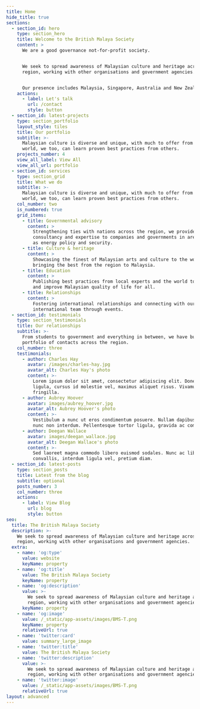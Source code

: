 ```yaml
---
title: Home
hide_title: true
sections:
  - section_id: hero
    type: section_hero
    title: Welcome to the British Malaya Society
    content: >
      We are a good governance not-for-profit society.


      We seek to spread awareness of Malaysian culture and heritage across the
      region, working with other organisations and government agencies.


      Our presence includes Malaysia, Singapore, Australia and New Zealand.
    actions:
      - label: Let's talk
        url: /contact
        style: button
  - section_id: latest-projects
    type: section_portfolio
    layout_style: tiles
    title: Our portfolio
    subtitle: >-
      Malaysian culture is diverse and unique, with much to offer from the
      world, we too, can learn proven best practices from others.
    projects_number: 4
    view_all_label: View All
    view_all_url: portfolio
  - section_id: services
    type: section_grid
    title: What we do
    subtitle: >-
      Malaysian culture is diverse and unique, with much to offer from the
      world, we too, can learn proven best practices from others.
    col_number: two
    is_numbered: true
    grid_items:
      - title: Governmental advisory
        content: >
          Strengthening ties with nations across the region, we provide
          consultancy and expertise to companies and governments in areas such
          as energy policy and security.
      - title: Culture & heritage
        content: >
          Showcasing the finest of Malaysian arts and culture to the world, and
          bringing the best from the region to Malaysia.
      - title: Education
        content: >
          Publishing best practices from local experts and the world to advise
          and improve Malaysian quality of life for all.
      - title: Relationships
        content: >
          Fostering international relationships and connecting with our
          international team through events.
  - section_id: testimonials
    type: section_testimonials
    title: Our relationships
    subtitle: >-
      From students to government and everything in between, we have built a
      portfolio of contacts across the region.
    col_number: three
    testimonials:
      - author: Charles Hay
        avatar: /images/charles-hay.jpg
        avatar_alt: Charles Hay's photo
        content: >-
          Lorem ipsum dolor sit amet, consectetur adipiscing elit. Donec nisl
          ligula, cursus id molestie vel, maximus aliquet risus. Vivamus in nibh
          fringilla.
      - author: Aubrey Hoover
        avatar: images/aubrey_hoover.jpg
        avatar_alt: Aubrey Hoover's photo
        content: >-
          Vestibulum a nunc ut eros condimentum posuere. Nullam dapibus quis
          nunc non interdum. Pellentesque tortor ligula, gravida ac commodo eu.
      - author: Deegan Wallace
        avatar: images/deegan_wallace.jpg
        avatar_alt: Deegan Wallace's photo
        content: >-
          Sed laoreet magna commodo libero euismod sodales. Nunc ac libero
          convallis, interdum ligula vel, pretium diam.
  - section_id: latest-posts
    type: section_posts
    title: Latest from the blog
    subtitle: optional
    posts_number: 3
    col_number: three
    actions:
      - label: View Blog
        url: blog
        style: button
seo:
  title: The British Malaya Society
  description: >-
    We seek to spread awareness of Malaysian culture and heritage across the
    region, working with other organisations and government agencies.
  extra:
    - name: 'og:type'
      value: website
      keyName: property
    - name: 'og:title'
      value: The British Malaya Society
      keyName: property
    - name: 'og:description'
      value: >-
        We seek to spread awareness of Malaysian culture and heritage across the
        region, working with other organisations and government agencies.
      keyName: property
    - name: 'og:image'
      value: /_static/app-assets/images/BMS-T.png
      keyName: property
      relativeUrl: true
    - name: 'twitter:card'
      value: summary_large_image
    - name: 'twitter:title'
      value: The British Malaya Society
    - name: 'twitter:description'
      value: >-
        We seek to spread awareness of Malaysian culture and heritage across the
        region, working with other organisations and government agencies.
    - name: 'twitter:image'
      value: /_static/app-assets/images/BMS-T.png
      relativeUrl: true
layout: advanced
---
```

